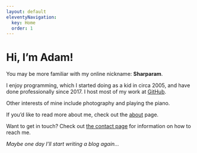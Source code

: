 ```yaml
---
layout: default
eleventyNavigation:
  key: Home
  order: 1
---
```


# Hi, I’m Adam!

You may be more familiar with my online nickname: **Sharparam**.

I enjoy programming, which I started doing as a kid in circa 2005, and have done professionally since 2017.
I host most of my work at [GitHub][github-sharparam].

Other interests of mine include photography and playing the piano.

If you’d like to read more about me, check out the [about](/about) page.

Want to get in touch? Check out [the contact page](/contact) for information on how to reach me.

*Maybe one day I’ll start writing a blog again…*

[github-sharparam]: https://github.com/Sharparam
